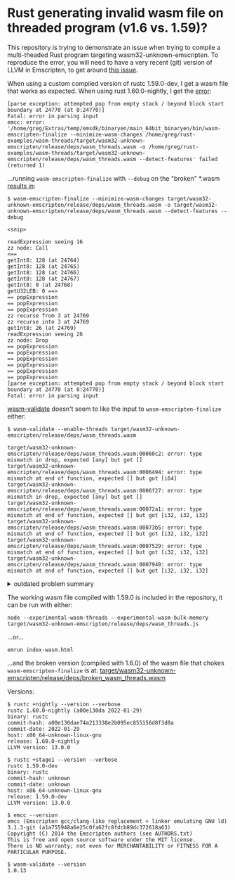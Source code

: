 # Rust generating invalid wasm file on threaded program (v1.6 vs. 1.59)?

This repository is trying to demonstrate an issue when trying to compile a
multi-theaded Rust program targeting wasm32-unknown-emscripten.  To reproduce
the error, you will need to have a very recent (git) version of LLVM in Emscripten,
to get around [this issue](https://github.com/emscripten-core/emscripten/issues/15891).

When using a custom compiled version of rustc 1.59.0-dev, I get a wasm file
that works as expected.  When using rust 1.60.0-nightly, I get the [error](https://github.com/gregbuchholz/wasm_threads/blob/main/error.txt):

```
[parse exception: attempted pop from empty stack / beyond block start boundary at 24770 (at 0:24770)]
Fatal: error in parsing input
emcc: error: '/home/greg/Extras/temp/emsdk/binaryen/main_64bit_binaryen/bin/wasm-emscripten-finalize --minimize-wasm-changes /home/greg/rust-examples/wasm-threads/target/wasm32-unknown-emscripten/release/deps/wasm_threads.wasm -o /home/greg/rust-examples/wasm-threads/target/wasm32-unknown-emscripten/release/deps/wasm_threads.wasm --detect-features' failed (returned 1)
```

...running `wasm-emscripten-finalize` with `--debug` on the "broken" \*.wasm [results in](https://github.com/gregbuchholz/wasm_threads/blob/main/w-e-f_out.txt):

```
$ wasm-emscripten-finalize --minimize-wasm-changes target/wasm32-unknown-emscripten/release/deps/wasm_threads.wasm -o target/wasm32-unknown-emscripten/release/deps/wasm_threads.wasm --detect-features --debug

<snip>

readExpression seeing 16
zz node: Call
<==
getInt8: 128 (at 24764)
getInt8: 128 (at 24765)
getInt8: 128 (at 24766)
getInt8: 128 (at 24767)
getInt8: 0 (at 24768)
getU32LEB: 0 ==>
== popExpression
== popExpression
== popExpression
zz recurse from 3 at 24769
zz recurse into 3 at 24769
getInt8: 26 (at 24769)
readExpression seeing 26
zz node: Drop
== popExpression
== popExpression
== popExpression
== popExpression
== popExpression
== popExpression
[parse exception: attempted pop from empty stack / beyond block start boundary at 24770 (at 0:24770)]
Fatal: error in parsing input
```

[wasm-validate](https://webassembly.github.io/wabt/doc/wasm-validate.1.html) doesn't seem to like the input to `wasm-emscripten-finalize` either:

```
$ wasm-validate --enable-threads target/wasm32-unknown-emscripten/release/deps/wasm_threads.wasm

target/wasm32-unknown-emscripten/release/deps/wasm_threads.wasm:00060c2: error: type mismatch in drop, expected [any] but got []
target/wasm32-unknown-emscripten/release/deps/wasm_threads.wasm:0006494: error: type mismatch at end of function, expected [] but got [i64]
target/wasm32-unknown-emscripten/release/deps/wasm_threads.wasm:0006f27: error: type mismatch in drop, expected [any] but got []
target/wasm32-unknown-emscripten/release/deps/wasm_threads.wasm:00072a1: error: type mismatch at end of function, expected [] but got [i32, i32, i32]
target/wasm32-unknown-emscripten/release/deps/wasm_threads.wasm:00073b5: error: type mismatch at end of function, expected [] but got [i32, i32, i32]
target/wasm32-unknown-emscripten/release/deps/wasm_threads.wasm:0007529: error: type mismatch at end of function, expected [] but got [i32, i32, i32]
target/wasm32-unknown-emscripten/release/deps/wasm_threads.wasm:0007940: error: type mismatch at end of function, expected [] but got [i32, i32, i32]
```
<details><summary>outdated problem summary</summary>
```
target/wasm32-unknown-emscripten/release/deps/wasm_threads.wasm:000798a: error: type mismatch at end of function, expected [] but got [i32, i32, i32]
target/wasm32-unknown-emscripten/release/deps/wasm_threads.wasm:0007a32: error: type mismatch in drop, expected [any] but got []
target/wasm32-unknown-emscripten/release/deps/wasm_threads.wasm:0007db3: error: type mismatch at end of function, expected [] but got [i32, i32]
target/wasm32-unknown-emscripten/release/deps/wasm_threads.wasm:0008f73: error: type mismatch in drop, expected [any] but got []
target/wasm32-unknown-emscripten/release/deps/wasm_threads.wasm:0009169: error: type mismatch in drop, expected [any] but got []
target/wasm32-unknown-emscripten/release/deps/wasm_threads.wasm:000952c: error: type mismatch in drop, expected [any] but got []
target/wasm32-unknown-emscripten/release/deps/wasm_threads.wasm:0009752: error: type mismatch in drop, expected [any] but got []
target/wasm32-unknown-emscripten/release/deps/wasm_threads.wasm:000a273: error: type mismatch at end of function, expected [] but got [i32]
target/wasm32-unknown-emscripten/release/deps/wasm_threads.wasm:000baaa: error: type mismatch at end of function, expected [] but got [i32]
target/wasm32-unknown-emscripten/release/deps/wasm_threads.wasm:000c327: error: type mismatch at end of function, expected [] but got [i32, i32, i32]
target/wasm32-unknown-emscripten/release/deps/wasm_threads.wasm:000c376: error: type mismatch at end of function, expected [] but got [i32, i32]
target/wasm32-unknown-emscripten/release/deps/wasm_threads.wasm:000c3f8: error: type mismatch at end of function, expected [] but got [i32, i32]
target/wasm32-unknown-emscripten/release/deps/wasm_threads.wasm:000c534: error: type mismatch at end of function, expected [] but got [i32, i32]
target/wasm32-unknown-emscripten/release/deps/wasm_threads.wasm:000d7e3: error: type mismatch at end of function, expected [] but got [i32]
target/wasm32-unknown-emscripten/release/deps/wasm_threads.wasm:000d8c2: error: type mismatch at end of function, expected [] but got [i32]
target/wasm32-unknown-emscripten/release/deps/wasm_threads.wasm:000d9b7: error: type mismatch at end of function, expected [] but got [i32]
target/wasm32-unknown-emscripten/release/deps/wasm_threads.wasm:000dea8: error: type mismatch at end of function, expected [] but got [i32, i32]
target/wasm32-unknown-emscripten/release/deps/wasm_threads.wasm:000df5a: error: type mismatch at end of function, expected [] but got [i32, i32]
target/wasm32-unknown-emscripten/release/deps/wasm_threads.wasm:000e00d: error: type mismatch at end of function, expected [] but got [i32, i32]
target/wasm32-unknown-emscripten/release/deps/wasm_threads.wasm:000e0bd: error: type mismatch at end of function, expected [] but got [i32, i32]
target/wasm32-unknown-emscripten/release/deps/wasm_threads.wasm:000e420: error: type mismatch at end of function, expected [] but got [i32, i32]
target/wasm32-unknown-emscripten/release/deps/wasm_threads.wasm:000e6a3: error: type mismatch at end of function, expected [] but got [i32, i32]
target/wasm32-unknown-emscripten/release/deps/wasm_threads.wasm:000f52d: error: type mismatch at end of function, expected [] but got [i32]
target/wasm32-unknown-emscripten/release/deps/wasm_threads.wasm:000fa38: error: type mismatch at end of function, expected [] but got [i32, i32]
target/wasm32-unknown-emscripten/release/deps/wasm_threads.wasm:000ff14: error: type mismatch at end of function, expected [] but got [i32]
target/wasm32-unknown-emscripten/release/deps/wasm_threads.wasm:001053c: error: type mismatch at end of function, expected [] but got [i32]
target/wasm32-unknown-emscripten/release/deps/wasm_threads.wasm:0010938: error: type mismatch at end of function, expected [] but got [i32]
target/wasm32-unknown-emscripten/release/deps/wasm_threads.wasm:0010cab: error: type mismatch at end of function, expected [] but got [i32, i32]
target/wasm32-unknown-emscripten/release/deps/wasm_threads.wasm:0010d72: error: type mismatch at end of function, expected [] but got [i32]
target/wasm32-unknown-emscripten/release/deps/wasm_threads.wasm:0011356: error: type mismatch at end of function, expected [] but got [i32]
target/wasm32-unknown-emscripten/release/deps/wasm_threads.wasm:0011a27: error: type mismatch at end of function, expected [] but got [i32]
target/wasm32-unknown-emscripten/release/deps/wasm_threads.wasm:0011e1b: error: type mismatch at end of function, expected [] but got [i32]
target/wasm32-unknown-emscripten/release/deps/wasm_threads.wasm:0011f04: error: type mismatch at end of function, expected [] but got [i32, i32]
target/wasm32-unknown-emscripten/release/deps/wasm_threads.wasm:0012078: error: type mismatch at end of function, expected [] but got [i32, i32]
target/wasm32-unknown-emscripten/release/deps/wasm_threads.wasm:001232e: error: type mismatch in implicit return, expected [i32] but got [... i64]
target/wasm32-unknown-emscripten/release/deps/wasm_threads.wasm:001232e: error: type mismatch at end of function, expected [] but got [i32]
target/wasm32-unknown-emscripten/release/deps/wasm_threads.wasm:0012557: error: type mismatch at end of function, expected [] but got [i32, i32, i64]
target/wasm32-unknown-emscripten/release/deps/wasm_threads.wasm:00128d8: error: type mismatch at end of function, expected [] but got [i32]
target/wasm32-unknown-emscripten/release/deps/wasm_threads.wasm:0013d86: error: type mismatch at end of function, expected [] but got [i32]
target/wasm32-unknown-emscripten/release/deps/wasm_threads.wasm:0013f18: error: type mismatch at end of function, expected [] but got [i32]
target/wasm32-unknown-emscripten/release/deps/wasm_threads.wasm:00140a3: error: type mismatch at end of function, expected [] but got [i32]
target/wasm32-unknown-emscripten/release/deps/wasm_threads.wasm:0014d73: error: type mismatch at end of function, expected [] but got [i32]
target/wasm32-unknown-emscripten/release/deps/wasm_threads.wasm:0015182: error: type mismatch at end of function, expected [] but got [... i32, i32, i32, i32]
target/wasm32-unknown-emscripten/release/deps/wasm_threads.wasm:0015bea: error: type mismatch at end of function, expected [] but got [i32, i32]
target/wasm32-unknown-emscripten/release/deps/wasm_threads.wasm:00173ee: error: type mismatch at end of function, expected [] but got [i32]
target/wasm32-unknown-emscripten/release/deps/wasm_threads.wasm:0017802: error: type mismatch at end of function, expected [] but got [i32, i32]
target/wasm32-unknown-emscripten/release/deps/wasm_threads.wasm:0017dc6: error: type mismatch at end of function, expected [] but got [i32, i32]
target/wasm32-unknown-emscripten/release/deps/wasm_threads.wasm:001817f: error: type mismatch at end of function, expected [] but got [i32, i32]
target/wasm32-unknown-emscripten/release/deps/wasm_threads.wasm:0018272: error: type mismatch at end of function, expected [] but got [i32]
target/wasm32-unknown-emscripten/release/deps/wasm_threads.wasm:00184ab: error: type mismatch at end of function, expected [] but got [i32]
target/wasm32-unknown-emscripten/release/deps/wasm_threads.wasm:001864a: error: type mismatch at end of function, expected [] but got [i32, i32]
target/wasm32-unknown-emscripten/release/deps/wasm_threads.wasm:0018c22: error: type mismatch at end of function, expected [] but got [i32, i32, i32, i32]
target/wasm32-unknown-emscripten/release/deps/wasm_threads.wasm:00191b1: error: type mismatch at end of function, expected [] but got [i32]
```
</details>

The working wasm file compiled with 1.59.0 is included in the repository, it can be run with either:

    node --experimental-wasm-threads --experimental-wasm-bulk-memory target/wasm32-unknown-emscripten/release/deps/wasm_threads.js

...or...

    emrun index-wasm.html

...and the broken version (compiled with 1.6.0) of the wasm file that chokes `wasm-emscripten-finalize` is at: [target/wasm32-unknown-emscripten/release/deps/broken_wasm_threads.wasm](https://github.com/gregbuchholz/wasm_threads/blob/main/target/wasm32-unknown-emscripten/release/deps/broken_wasm_threads.wasm)

Versions:

    $ rustc +nightly --version --verbose
    rustc 1.60.0-nightly (a00e130da 2022-01-29)
    binary: rustc
    commit-hash: a00e130dae74a213338e2b095ec855156d8f3d8a
    commit-date: 2022-01-29
    host: x86_64-unknown-linux-gnu
    release: 1.60.0-nightly
    LLVM version: 13.0.0

    $ rustc +stage1 --version --verbose
    rustc 1.59.0-dev
    binary: rustc
    commit-hash: unknown
    commit-date: unknown
    host: x86_64-unknown-linux-gnu
    release: 1.59.0-dev
    LLVM version: 13.0.0

    $ emcc --version
    emcc (Emscripten gcc/clang-like replacement + linker emulating GNU ld) 3.1.3-git (a1a755948a6e25c0fa62fc8fdcb89dc372618a63)
    Copyright (C) 2014 the Emscripten authors (see AUTHORS.txt)
    This is free and open source software under the MIT license.
    There is NO warranty; not even for MERCHANTABILITY or FITNESS FOR A PARTICULAR PURPOSE.

    $ wasm-validate --version
    1.0.13

